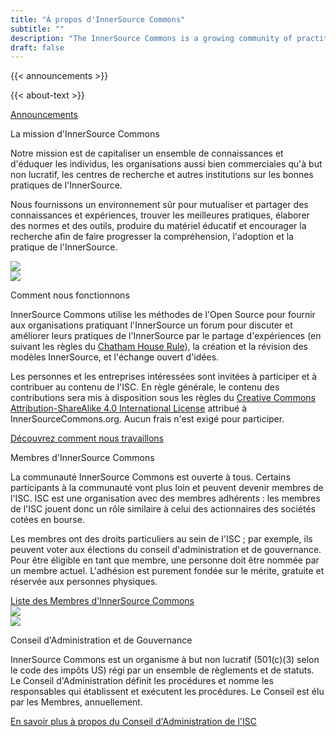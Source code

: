 ```yaml
---
title: "À propos d'InnerSource Commons"
subtitle: ""
description: "The InnerSource Commons is a growing community of practitioners with the goal of creating and sharing knowledge about InnerSource."
draft: false
---
```


<section class="section">
  <div class="container">
    <div class="row align-items-center">
      <div class="col-md-4 mb-4 mb-md-0">
        {{< announcements >}}
      </div>
      <div class="col-md-7">
        <p>{{< about-text >}}
        </p>
        <a href="/about/announcements" class="btn-link">Announcements <i class="ti-arrow-right"></i></a>
      </div>
    </div>
  </div>
</section>


<section class="section bg-light">
  <div class="container">
    <div class="row text-right align-items-center">
      <div class="col-md-6">
        <p class="section-title h2">La mission d'InnerSource Commons</p>
        <p>Notre mission est de capitaliser un ensemble de connaissances et d'éduquer les individus, les organisations aussi bien commerciales qu'à but non lucratif, les centres de recherche et autres institutions sur les bonnes pratiques de l'InnerSource. </p>
        <p>Nous fournissons un environnement sûr pour mutualiser et partager des connaissances et expériences, trouver les meilleures pratiques, élaborer des normes et des outils, produire du matériel éducatif et encourager la recherche afin de faire progresser la compréhension, l'adoption et la pratique de l'InnerSource.
        </p>
      </div>
      <div class="col-md-6 mt-4 mb-4 mb-md-0 float-right">
        <img src="/images/about/illustrations/creative.png" class="img-fluid pl-4 pr-4">
      </div>
    </div>
  </div>
</section>


<section class="section">
  <div class="container">
    <div class="row align-items-center">
      <div class="col-md-5 mb-4 mb-md-0">
       <img src="/images/community/connection.png" class="img-fluid pl-4 pr-4">
      </div>
      <div class="col-md-6">
          <p class="section-title h2">Comment nous fonctionnons</p>
          <p>InnerSource Commons utilise les méthodes de l'Open Source pour fournir aux organisations pratiquant l'InnerSource un forum pour discuter et améliorer leurs pratiques de l'InnerSource par le partage d'expériences (en suivant les règles du <a href="https://www.chathamhouse.org/about-us/chatham-house-rule">Chatham House Rule</a>), la création et la révision des modèles InnerSource, et l'échange ouvert d'idées.</p>
        <p>Les personnes et les entreprises intéressées sont invitées à participer et à contribuer au contenu de l'ISC. En règle générale, le contenu des contributions sera mis à disposition sous les règles du <a href="https://creativecommons.org/licenses/by-sa/4.0/">Creative Commons Attribution-ShareAlike 4.0 International License</a> attribué à InnerSourceCommons.org. Aucun frais n'est exigé pour participer.</p>        
        <a href="/community/" class="btn-link">Découvrez comment nous travaillons <i class="ti-arrow-right"></i></a>
        </div>
    </div>
  </div>
</section>


<section class="section bg-light">
  <div class="container">
    <div class="row text-right align-items-center">
      <div class="col-md-6">
        <p class="section-title h2">Membres d'InnerSource Commons</p>
        <p>La communauté InnerSource Commons est ouverte à tous. Certains participants à la communauté vont plus loin et peuvent devenir membres de l'ISC. ISC est une organisation avec des membres adhérents&nbsp;: les membres de l'ISC jouent donc un rôle similaire à celui des actionnaires des sociétés cotées en bourse. </p>
        <p>Les membres ont des droits particuliers au sein de l'ISC&nbsp;; par exemple, ils peuvent voter aux élections du conseil d'administration et de gouvernance. Pour être éligible en tant que membre, une personne doit être nommée par un membre actuel. L'adhésion est purement fondée sur le mérite, gratuite et réservée aux personnes physiques.
        </p>
        <a href="/about/members" class="btn-link">Liste des Membres d'InnerSource Commons<i class="ti-arrow-right"></i></a>
      </div>
      <div class="col-md-6 mt-4 mb-4 mb-md-0 float-right">
        <img src="/images/about/illustrations/notebook.png" class="img-fluid pl-4 pr-4">
      </div>
    </div>
  </div>
</section>


<section class="section">
  <div class="container">
    <div class="row align-items-center">
      <div class="col-md-5 mb-4 mb-md-0">
         <img src="/images/about/illustrations/team.png" class="img-fluid pl-4 pr-4">
      </div>
      <div class="col-md-6">
          <p class="section-title h2">Conseil d'Administration et de Gouvernance</p>
          <p>InnerSource Commons est un organisme à but non lucratif (501(c)(3) selon le code des impôts US) régi par un ensemble de règlements et de statuts. Le Conseil d'Administration définit les procédures et nomme les responsables qui établissent et exécutent les procédures. Le Conseil est élu par les Membres, annuellement.</p>
          <a href="/about/board/" class="btn-link">En savoir plus à propos du Conseil d'Administration de l'ISC <i class="ti-arrow-right"></i></a>
        </div>
    </div>
  </div>
</section>
